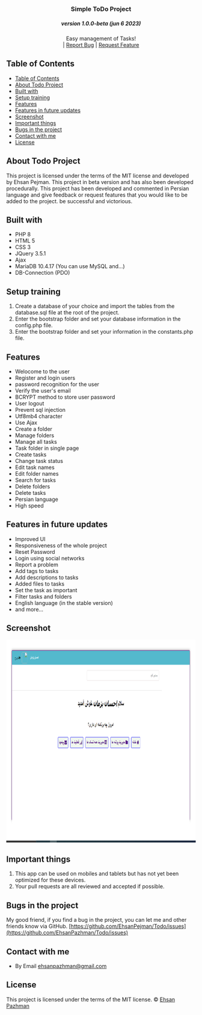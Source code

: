 <p align="center">
  <a href="https://github.com/EhsanPazhman/Todo">
  </a>
  <h3 align="center">Simple ToDo Project</h3>
  <h5 align="center">version 1.0.0-beta (jun 6 2023)</h5>
  <p align="center">
    Easy management of Tasks!
    <br>
    |
    <a href="https://github.com/EhsanPazhman/Todo/issues">Report Bug</a>
    |
     <a href="https://github.com/EhsanPazhman/Todo/issues">Request Feature</a>
  </p>
</p>

## Table of Contents
- [Table of Contents](#table-of-contents)
- [About Todo Project](#about-todo-project)
- [Built with](#built-with)
- [Setup training](#setup-training)
- [Features](#features)
- [Features in future updates](#features-in-future-updates)
- [Screenshot](#screenshot)
- [Important things](#important-things)
- [Bugs in the project](#bugs-in-the-project)
- [Contact with me](#contact-with-me)
- [License](#license)

## About Todo Project
This project is licensed under the terms of the MIT license and developed by Ehsan Pejman.
This project in beta version and has also been developed procedurally.
This project has been developed and commented in Persian language and 
 give feedback or request features that you would like to be added to the project.
be successful and victorious.

## Built with
- PHP 8
- HTML 5
- CSS 3
- JQuery 3.5.1
- Ajax
- MariaDB 10.4.17 (You can use MySQL and...)
- DB-Connection (PDO)

## Setup training
 1. Create a database of your choice and import the tables from the database.sql file at the root of the project.
 2. Enter the bootstrap folder and set your database information in the config.php file.
 3. Enter the bootstrap folder and set your information in the constants.php file.

## Features
- Welocome to the user
- Register and login users
- password recognition for the user
- Verify the user's email
- BCRYPT method to store user password
- User logout
- Prevent sql injection
- Utf8mb4 character
- Use Ajax
- Create a folder
- Manage folders
- Manage all tasks
- Task folder in single page
- Create tasks
- Change task status
- Edit task names
- Edit folder names
- Search for tasks
- Delete folders
- Delete tasks
- Persian language
- High speed

## Features in future updates
- Improved UI
- Responsiveness of the whole project
- Reset Password
- Login using social networks
- Report a problem
- Add tags to tasks
- Add descriptions to tasks
- Added files to tasks
- Set the task as important
- Filter tasks and folders
- English language (in the stable version)
- and more...

## Screenshot
<div align="center"><a href="https://github.com/EhsanPazhman/Todo">
<img src="assets/img/Screenshot.png" alt="Logo" width="960" height="540">
</a></div>

## Important things
 1. This app can be used on mobiles and tablets but has not yet been optimized for these devices.
 2. Your pull requests are all reviewed and accepted if possible.

## Bugs in the project
My good friend, if you find a bug in the project, you can let me and other friends know via GitHub. [https://github.com/EhsanPejman/Todo/issues](https://github.com/EhsanPazhman/Todo/issues)

## Contact with me
 - By Email [ehsanpazhman@gmail.com](mailto:ehsanpazhman@gmail.com)

## License

This project is licensed under the terms of the MIT license. © [Ehsan Pazhman](https://github.com/EhsanPazhman/Todo)
